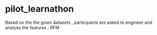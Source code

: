 # pilot_learnathon
Based on the the given datasets , participants are asked to engineer and analyse the features : RFM
